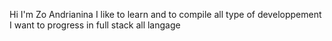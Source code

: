 Hi I'm Zo Andrianina
I like to learn and to compile all type of developpement
I want to progress in full stack all langage
